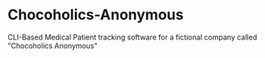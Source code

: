 # Chocoholics-Anonymous
CLI-Based Medical Patient tracking software for a fictional company called "Chocoholics Anonymous"
